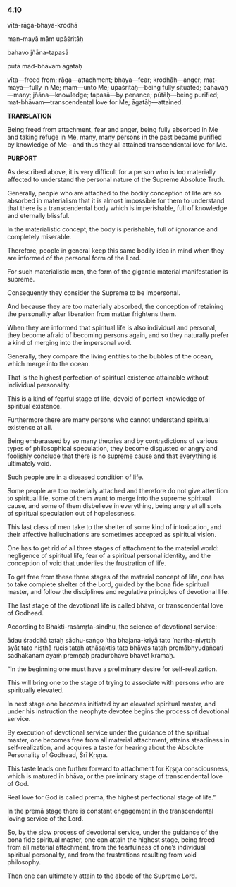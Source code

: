 <!--
.. title: Bg:ignorance:22/199
.. slug: bg-22-ignorance
.. date: 2019-08-14 03:48:37 UTC-04:00
.. tags: ignorance
.. category: bhagavad-gita
.. link:
.. description: ignorance
.. type: text
-->

### 4.10

vīta-rāga-bhaya-krodhā

man-mayā mām upāśritāḥ

bahavo jñāna-tapasā

pūtā mad-bhāvam āgatāḥ

<!-- TEASER_END -->

vīta—freed from; rāga—attachment; bhaya—fear; krodhāḥ—anger; mat-mayā—fully in Me; mām—unto Me; upāśritāḥ—being fully situated; bahavaḥ—many; jñāna—knowledge; tapasā—by penance; pūtāḥ—being purified; mat-bhāvam—transcendental love for Me; āgatāḥ—attained.

**TRANSLATION**

Being freed from attachment, fear and anger, being fully absorbed in Me and taking refuge in Me, many, many persons in the past became purifled by knowledge of Me—and thus they all attained transcendental love for Me.

**PURPORT**

As described above, it is very difficult for a person who is too materially affected to understand the personal nature of the Supreme Absolute Truth.

Generally, people who are attached to the bodily conception of life are so absorbed in materialism that it is almost impossible for them to understand that there is a transcendental body which is imperishable, full of knowledge and eternally blissful.

In the materialistic concept, the body is perishable, full of ignorance and completely miserable.

Therefore, people in general keep this same bodily idea in mind when they are informed of the personal form of the Lord.

For such materialistic men, the form of the gigantic material manifestation is supreme.

Consequently they consider the Supreme to be impersonal.

And because they are too materially absorbed, the conception of retaining the personality after liberation from matter frightens them.

When they are informed that spiritual life is also individual and personal, they become afraid of becoming persons again, and so they naturally prefer a kind of merging into the impersonal void.

Generally, they compare the living entities to the bubbles of the ocean, which merge into the ocean.

That is the highest perfection of spiritual existence attainable without individual personality.

This is a kind of fearful stage of life, devoid of perfect knowledge of spiritual existence.

Furthermore there are many persons who cannot understand spiritual existence at all.

Being embarassed by so many theories and by contradictions of various types of philosophical speculation, they become disgusted or angry and foolishly conclude that there is no supreme cause and that everything is ultimately void.

Such people are in a diseased condition of life.

Some people are too materially attached and therefore do not give attention to spiritual life, some of them want to merge into the supreme spiritual cause, and some of them disbelieve in everything, being angry at all sorts of spiritual speculation out of hopelessness.

This last class of men take to the shelter of some kind of intoxication, and their affective hallucinations are sometimes accepted as spiritual vision.

One has to get rid of all three stages of attachment to the material world: negligence of spiritual life, fear of a spiritual personal identity, and the conception of void that underlies the frustration of life.

To get free from these three stages of the material concept of life, one has to take complete shelter of the Lord, guided by the bona fide spiritual master, and follow the disciplines and regulative principles of devotional life.

The last stage of the devotional life is called bhāva, or transcendental love of Godhead.

According to Bhakti-rasāmṛta-sindhu, the science of devotional service:

ādau śraddhā tataḥ sādhu-saṅgo ’tha bhajana-kriyā tato ’nartha-nivṛttiḥ syāt tato niṣṭhā rucis tataḥ athāsaktis tato bhāvas tataḥ premābhyudañcati sādhakānām ayaṁ premṇaḥ prādurbhāve bhavet kramaḥ.

“In the beginning one must have a preliminary desire for self-realization.

This will bring one to the stage of trying to associate with persons who are spiritually elevated.

In next stage one becomes initiated by an elevated spiritual master, and under his instruction the neophyte devotee begins the process of devotional service.

By execution of devotional service under the guidance of the spiritual master, one becomes free from all material attachment, attains steadiness in self-realization, and acquires a taste for hearing about the Absolute Personality of Godhead, Śrī Kṛṣṇa.

This taste leads one further forward to attachment for Kṛṣṇa consciousness, which is matured in bhāva, or the preliminary stage of transcendental love of God.

Real love for God is called premā, the highest perfectional stage of life.”

In the premā stage there is constant engagement in the transcendental loving service of the Lord.

So, by the slow process of devotional service, under the guidance of the bona fide spiritual master, one can attain the highest stage, being freed from all material attachment, from the fearfulness of one’s individual spiritual personality, and from the frustrations resulting from void philosophy.

Then one can ultimately attain to the abode of the Supreme Lord.

